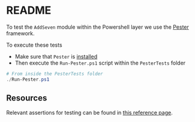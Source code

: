 # README


To test the `AddSeven` module within the Powershell layer we use the [Pester](https://pester-docs.netlify.app/) framework.

To execute these tests 

- Make sure that `Pester` is [installed](https://pester-docs.netlify.app/docs/introduction/installation) 
- Then execute the `Run-Pester.ps1` script within the `PesterTests` folder


```powershell
# From inside the PesterTests folder
./Run-Pester.ps1
```


## Resources

Relevant assertions for testing can be found in [this reference page](https://pester-docs.netlify.app/docs/assertions/assertions).
